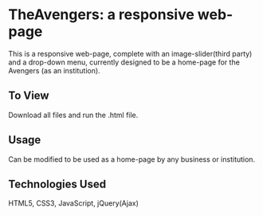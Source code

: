# TheAvengers: a responsive web-page

This is a responsive web-page, complete with an image-slider(third party) and a drop-down menu, currently designed to be a home-page for the Avengers (as an institution). 

## To View

Download all files and run the .html file.


## Usage

Can be modified to be used as a home-page by any business or institution.


## Technologies Used
HTML5, CSS3, JavaScript, jQuery(Ajax)
